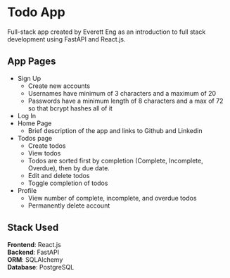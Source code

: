 # Todo App

Full-stack app created by Everett Eng as an introduction to full stack development using FastAPI and React.js.  
  
## App Pages
- Sign Up
  - Create new accounts
  - Usernames have minimum of 3 characters and a maximum of 20
  - Passwords have a minimum length of 8 characters and a max of 72 so that bcrypt hashes all of it
- Log In
- Home Page 
  - Brief description of the app and links to Github and Linkedin
- Todos page 
  - Create todos 
  - View todos
  - Todos are sorted first by completion (Complete, Incomplete, Overdue), then by due date.
  - Edit and delete todos
  - Toggle completion of todos
- Profile
  - View number of complete, incomplete, and overdue todos
  - Permanently delete account

## Stack Used
**Frontend**: React.js  
**Backend**: FastAPI  
**ORM**: SQLAlchemy  
**Database**: PostgreSQL

